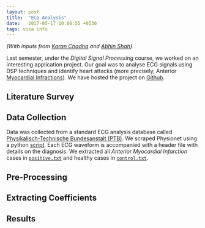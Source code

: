 ```yaml
---
layout: post
title:  "ECG Analysis"
date:   2017-05-17 10:00:55 +0530
tags: visa info
---
```


*(With inputs from [Karan Chadha](https://www.facebook.com/karanchadha005) and [Abhin Shah](https://www.facebook.com/profile.php?id=100006442563676))*.

Last semester, under the *Digital Signal Processing* course, we worked on an interesting application project. Our goal was to analyse ECG signals using DSP techniques and identify heart attacks (more precisely, Anterior [Myocardial Infractions](https://en.wikipedia.org/wiki/Myocardial_infarction)). We have hosted the project on [Github](https://github.com/martiansideofthemoon/ecg-analysis).

## Literature Survey

## Data Collection
Data was collected from a standard ECG analysis database called [Physikalisch-Technische Bundesanstalt (PTB)](https://www.physionet.org/physiobank/database/ptbdb/). We scraped Physionet using a python [script](https://github.com/martiansideofthemoon/ecg-analysis/blob/master/data/scrape.py). Each ECG waveform is accompanied with a header file with details on the diagnosis. We extracted all *Anterior Myocardial Infarction* cases in [`positive.txt`](https://github.com/martiansideofthemoon/ecg-analysis/blob/master/positive.txt) and healthy cases in [`control.txt`](https://github.com/martiansideofthemoon/ecg-analysis/blob/master/control.txt).

## Pre-Processing

## Extracting Coefficients

## Results
